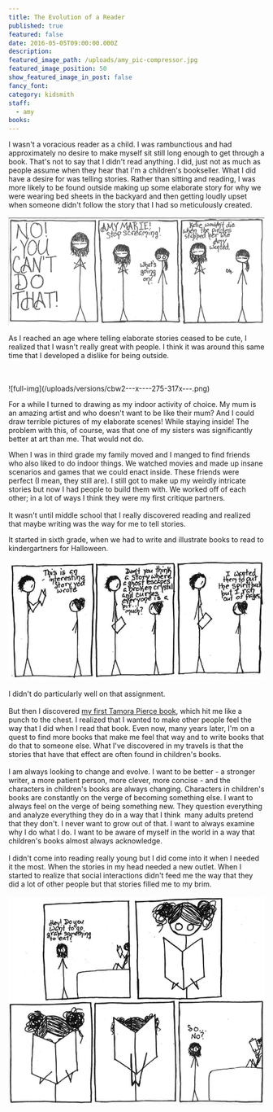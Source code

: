 ```yaml
---
title: The Evolution of a Reader
published: true
featured: false
date: 2016-05-05T09:00:00.000Z
description:
featured_image_path: /uploads/amy_pic-compressor.jpg
featured_image_position: 50
show_featured_image_in_post: false
fancy_font:
category: kidsmith
staff:
  - amy
books:
---
```



I wasn't a voracious reader as a child. I was rambunctious and had approximately no desire to make myself sit still long enough to get through a book. That's not to say that I didn't read anything. I did, just not as much as people assume when they hear that I'm a children's bookseller. What I did have a desire for was telling stories. Rather than sitting and reading, I was more likely to be found outside making up some elaborate story for why we were wearing bed sheets in the backyard and then getting loudly upset when someone didn't follow the story that I had so meticulously created.&nbsp;
<br>
<br>![full-img](/uploads/versions/cbw1---x----848-355x---.png)

As I reached an age where telling elaborate stories ceased to be cute, I realized that I wasn't really great with people. I think it was around this same time that I developed a dislike for being outside.

<br>
<br>![full-img](/uploads/versions/cbw2---x----275-317x---.png)

For a while I turned to drawing as my indoor activity of choice. My mum is an amazing artist and who doesn't want to be like their mum? And I could draw terrible pictures of my elaborate scenes! While staying inside! The problem with this, of course, was that one of my sisters was significantly better at art than me. That would not do.

When I was in third grade my family moved and I manged to find friends who also liked to do indoor things. We watched movies and made up insane scenarios and games that we could enact inside. These friends were perfect (I mean, they still are). I still got to make up my weirdly intricate stories but now I had people to build them with. We worked off of each other; in a lot of ways I think they were my first critique partners.
<br>
<br>It wasn't until middle school that I really discovered reading and realized that maybe writing was the way for me to tell stories.

It started in sixth grade, when we had to write and illustrate books to read to kindergartners for Halloween.
<br>
<br>![full-img](/uploads/versions/cbw3---x----792-365x---.png)
<br>
<br>I didn't do particularly well on that assignment.
<br>
<br>But then I discovered&nbsp;[my first Tamora Pierce book](http://www.brooklinebooksmith-shop.com/book/9780590554091), which hit me like a punch to the chest. I realized that I wanted to make other people feel the way that I did when I read that book. Even now, many years later, I'm on a quest to find more books that make me feel that way and to write books that do that to someone else. What I've discovered in my travels is that the stories that have that effect are often found in children's books.
<br>
<br>I am always looking to change and evolve. I want to be better - a stronger writer, a more patient person, more clever, more concise - and the characters in children's books are always changing. Characters in children's books are constantly on the verge of becoming something else. I want to always feel on the verge of being something new. They question everything and analyze everything they do in a way that I think &nbsp;many adults pretend that they don't. I never want to grow out of that. I want to always examine why I do what I do. I want to be aware of myself in the world in a way that children's books almost always acknowledge.
<br>
<br>I didn't come into reading really young but I did come into it when I needed it the most. When the stories in my head needed a new outlet. When I started to realize that social interactions didn't feed me the way that they did a lot of other people but that stories filled me to my brim.
<br>
<br>![full-img](/uploads/versions/cbw4---x----858-694x---.png)